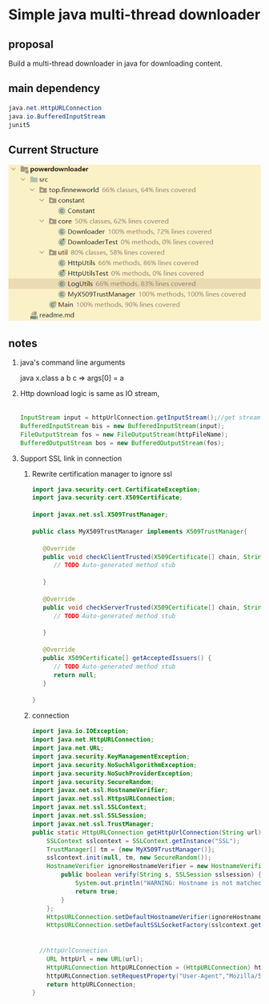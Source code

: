 # Simple java multi-thread downloader

## proposal

Build a multi-thread downloader in java for downloading content.

## main dependency

```java
java.net.HttpURLConnection
java.io.BufferedInputStream
junit5
```

## Current Structure

![image-20230821192735191](readme.assets/image-20230821192735191.png)

## notes

1. java's command line arguments

   java x.class a b c => args[0] = a

2. Http download logic is same as IO stream,

   ```java
   
   InputStream input = httpUrlConnection.getInputStream();//get stream
   BufferedInputStream bis = new BufferedInputStream(input);
   FileOutputStream fos = new FileOutputStream(httpFileName);
   BufferedOutputStream bos = new BufferedOutputStream(fos);
   ```

3. Support SSL link in connection

   1. Rewrite certification manager to ignore ssl 

      ```java
      import java.security.cert.CertificateException;
      import java.security.cert.X509Certificate;
       
      import javax.net.ssl.X509TrustManager;
       
      public class MyX509TrustManager implements X509TrustManager{
       
         @Override
         public void checkClientTrusted(X509Certificate[] chain, String authType) throws CertificateException {
            // TODO Auto-generated method stub
            
         }
       
         @Override
         public void checkServerTrusted(X509Certificate[] chain, String authType) throws CertificateException {
            // TODO Auto-generated method stub
            
         }
       
         @Override
         public X509Certificate[] getAcceptedIssuers() {
            // TODO Auto-generated method stub
            return null;
         }
       
      }
      ```

   2. connection

      ```java
      import java.io.IOException;
      import java.net.HttpURLConnection;
      import java.net.URL;
      import java.security.KeyManagementException;
      import java.security.NoSuchAlgorithmException;
      import java.security.NoSuchProviderException;
      import java.security.SecureRandom;
      import javax.net.ssl.HostnameVerifier;
      import javax.net.ssl.HttpsURLConnection;
      import javax.net.ssl.SSLContext;
      import javax.net.ssl.SSLSession;
      import javax.net.ssl.TrustManager;
      public static HttpURLConnection getHttpUrlConnection(String url) throws IOException, NoSuchAlgorithmException, NoSuchProviderException, KeyManagementException {
          SSLContext sslcontext = SSLContext.getInstance("SSL");
          TrustManager[] tm = {new MyX509TrustManager()};
          sslcontext.init(null, tm, new SecureRandom());
          HostnameVerifier ignoreHostnameVerifier = new HostnameVerifier() {
              public boolean verify(String s, SSLSession sslsession) {
                  System.out.println("WARNING: Hostname is not matched for cert.");
                  return true;
              }
          };
          HttpsURLConnection.setDefaultHostnameVerifier(ignoreHostnameVerifier);
          HttpsURLConnection.setDefaultSSLSocketFactory(sslcontext.getSocketFactory());
      
      
      	//httpUrlConnection
          URL httpUrl = new URL(url);
          HttpURLConnection httpURLConnection = (HttpURLConnection) httpUrl.openConnection();
          httpURLConnection.setRequestProperty("User-Agent","Mozilla/5.0 (Windows NT 6.1; WOW64) AppleWebKit/535.1 (KHTML, like Gecko) Chrome/14.0.835.163 Safari/535.1");
          return httpURLConnection;
      }
      ```

      

